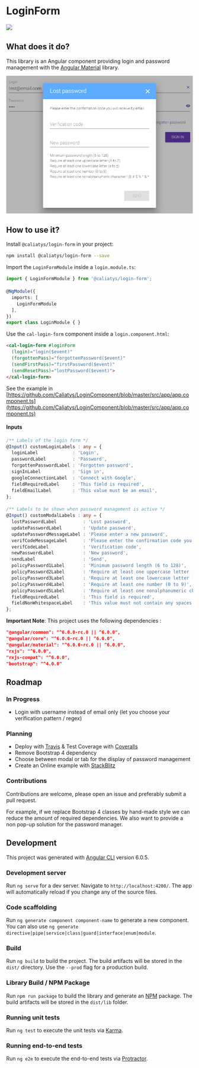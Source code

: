 # LoginForm

<a href="https://nodei.co/npm/@caliatys/login-form/" target="_blank">
  <img src="https://nodei.co/npm/@caliatys/login-form.svg?downloads=true&downloadRank=true&stars=true">
</a>

## What does it do?
This library is an Angular component providing login and password management with the [Angular Material](https://material.angular.io) library.

![Example](src/assets/img/example.png)

## How to use it?
Install `@caliatys/login-form` in your project:
```sh
npm install @caliatys/login-form --save
```

Import the `LoginFormModule` inside a `login.module.ts`:
```typescript
import { LoginFormModule } from '@caliatys/login-form';

@NgModule({
  imports: [
    LoginFormModule
  ],
})
export class LoginModule { }
```

Use the `cal-login-form` component inside a `login.component.html`:
```html
<cal-login-form #loginForm 
  (login)="login($event)" 
  (forgottenPass)="forgottenPassword($event)" 
  (sendFirstPass)="firstPassword($event)" 
  (sendResetPass)="lostPassword($event)">
</cal-login-form>
```

See the example in [https://github.com/Caliatys/LoginComponent/blob/master/src/app/app.component.ts](https://github.com/Caliatys/LoginComponent/blob/master/src/app/app.component.ts)

#### Inputs
```typescript
/** Labels of the login form */
@Input() customLoginLabels : any = {
  loginLabel             : 'Login',
  passwordLabel          : 'Password',
  forgottenPasswordLabel : 'Forgotten password',
  signInLabel            : 'Sign in',
  googleConnectionLabel  : 'Connect with Google',
  fieldRequiredLabel     : 'This field is required',
  fieldEmailLabel        : 'This value must be an email',
};

/** Labels to be shown when password management is active */
@Input() customModalLabels : any = {
  lostPasswordLabel          : 'Lost password',
  updatePasswordLabel        : 'Update password',
  updatePasswordMessageLabel : 'Please enter a new password',
  verifCodeMessageLabel      : 'Please enter the confirmation code you will receive by email',
  verifCodeLabel             : 'Verification code',
  newPasswordLabel           : 'New password',
  sendLabel                  : 'Send',
  policyPassword1Label       : 'Minimum password length (6 to 128)',
  policyPassword2Label       : 'Require at least one uppercase letter (A to Z)',
  policyPassword3Label       : 'Require at least one lowercase letter (a to z)',
  policyPassword4Label       : 'Require at least one number (0 to 9)',
  policyPassword5Label       : 'Require at least one nonalphanumeric character ! @ # $ % ^ & * ( ) _ + - = [ ] { } | \'',
  fieldRequiredLabel         : 'This field is required',
  fieldNonWhitespaceLabel    : 'This value must not contain any spaces',
};
```

**Important Note**: This project uses the following dependencies :
```json
"@angular/common": "^6.0.0-rc.0 || ^6.0.0",
"@angular/core": "^6.0.0-rc.0 || ^6.0.0",
"@angular/material": "^6.0.0-rc.0 || ^6.0.0",
"rxjs": "^6.0.0",
"rxjs-compat": "^6.0.0",
"bootstrap": "^4.0.0"
```

## Roadmap

### In Progress
- Login with username instead of email only (let you choose your verification pattern / regex)

### Planning
- Deploy with [Travis](https://travis-ci.org/) & Test Coverage with [Coveralls](https://coveralls.io/)
- Remove Bootstrap 4 dependency
- Choose between modal or tab for the display of password management
- Create an Online example with [StackBlitz](https://stackblitz.com)

### Contributions

Contributions are welcome, please open an issue and preferably submit a pull request.

For example, if we replace Bootstrap 4 classes by hand-made style we can reduce the amount of required dependencies.
We also want to provide a non pop-up solution for the password manager.

## Development

This project was generated with [Angular CLI](https://github.com/angular/angular-cli) version 6.0.5.

### Development server

Run `ng serve` for a dev server. Navigate to `http://localhost:4200/`. The app will automatically reload if you change any of the source files.

### Code scaffolding

Run `ng generate component component-name` to generate a new component. You can also use `ng generate directive|pipe|service|class|guard|interface|enum|module`.

### Build

Run `ng build` to build the project. The build artifacts will be stored in the `dist/` directory. Use the `--prod` flag for a production build.

### Library Build / NPM Package

Run `npm run package` to build the library and generate an [NPM](https://www.npmjs.com) package.
The build artifacts will be stored in the `dist/lib` folder.

### Running unit tests

Run `ng test` to execute the unit tests via [Karma](https://karma-runner.github.io).

### Running end-to-end tests

Run `ng e2e` to execute the end-to-end tests via [Protractor](http://www.protractortest.org/).